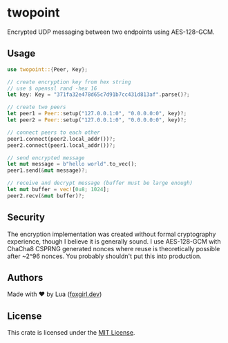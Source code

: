 # twopoint
Encrypted UDP messaging between two endpoints using AES-128-GCM.

## Usage

```rust
use twopoint::{Peer, Key};

// create encryption key from hex string
// use $ openssl rand -hex 16
let key: Key = "371fa32e478d65c7d91b7cc431d813af".parse()?;

// create two peers
let peer1 = Peer::setup("127.0.0.1:0", "0.0.0.0:0", key)?;
let peer2 = Peer::setup("127.0.0.1:0", "0.0.0.0:0", key)?;

// connect peers to each other
peer1.connect(peer2.local_addr())?;
peer2.connect(peer1.local_addr())?;

// send encrypted message
let mut message = b"hello world".to_vec();
peer1.send(&mut message)?;

// receive and decrypt message (buffer must be large enough)
let mut buffer = vec![0u8; 1024];
peer2.recv(&mut buffer)?;
```

## Security

The encryption implementation was created without formal cryptography experience, though I believe it is generally sound.
I use AES-128-GCM with ChaCha8 CSPRNG generated nonces where reuse is theoretically possible after ~2^96 nonces.
You probably shouldn't put this into production.


## Authors

Made with ❤ by Lua ([foxgirl.dev](https://foxgirl.dev/))

## License

This crate is licensed under the [MIT License](LICENSE).
